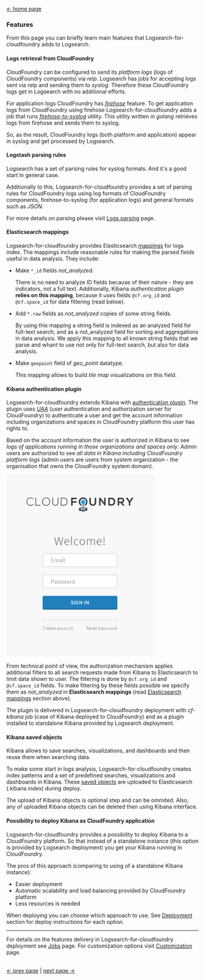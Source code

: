 [<- home page](../README.md)
### Features

From this page you can briefly learn main features that Logsearch-for-cloudfoundry adds to Logsearch.

#### Logs retrieval from CloudFoundry

CloudFoundry can be configured to send its _platform logs_ (logs of CloudFoundry components) via _relp_. Logsearch has jobs for accepting logs sent via relp and sending them to _syslog_. Therefore these CloudFoundry logs get in Logsearch with no additional efforts.

For application logs CloudFoundry has [_firehose_](https://github.com/cloudfoundry/firehose-plugin) feature. To get application logs from CloudFoundry using firehose Logsearch-for-cloudfoundry adds a job that runs [_firehose-to-syslog_](https://github.com/cloudfoundry-community/firehose-to-syslog/) utility. This utility written in _golang_ retrieves logs from firehose and sends them to syslog.

So, as the result, CloudFoundry logs (both platform and application) appear in syslog and get processed by Logsearch.

#### Logstash parsing rules

Logsearch has a set of parsing rules for syslog formats. And it's a good start in general case.

Additionally to this, Logsearch-for-cloudfoundry provides a set of parsing rules for CloudFoundry logs using log formats of CloudFoundry components, firehose-to-syslog (for application logs) and general formats such as _JSON_.

For more details on parsing please visit [Logs parsing](logs-parsing.md) page.

#### Elasticsearch mappings

Logsearch-for-cloudfoundry provides Elasticsearch [mappings](../src/logsearch-config/src/es-mappings) for logs index. The mappings include reasonable rules for making the parsed fields useful in data analysis. They include:

* Make `*_id` fields *not_analyzed*. 

  There is no need to analyze ID fields because of their nature - they are indicators, not a full text. Additionally, Kibana *authentication plugin* __relies on this mapping__, because it uses fields `@cf.org_id` and `@cf.space_id` for data filtering (read below).

* Add `*.raw` fields as *not_analyzed* copies of some string fields. 

  By using this mapping a string field is indexed as an analyzed field for full-text search, and as a not_analyzed field for sorting and aggregations in data analysis. We apply this mapping to all known string fields that we parse and whant to use not only for full-text search, but also for data analysis.

* Make `geopoint` field of *geo_point* datatype.

  This mapping allows to build *tile map* visualizations on this field.

#### Kibana authentication plugin

Logsearch-for-cloudfoundry extends Kibana with [authentication plugin](../src/kibana-cf_authentication). The plugin uses [_UAA_](https://github.com/cloudfoundry/uaa) (user authentication and authorization server for CloudFoundry) to authenticate a user and get the account information including organizations and spaces in CloudFoundry platform this user has rights to. 

Based on the account information the user is authorized in Kibana to see *logs of applications running in those organizations and spaces only*. Admin users are authorized to see *all data in Kibana including CloudFoundry platform logs* (admin users are users from system organization - the organisation that owns the CloudFoundry system domain).

![Login](img/login.png)

From technical point of view, the authorization mechanism applies additional filters to all search requests made from Kibana to Elasticsearch to limit data shown to user. The filtering is done by `@cf.org_id` and `@cf.space_id` fields. To make filtering by these fields possible we specify them as *not_analyzed* in **Elasticsearch mappings** (read [Elasticsearch mappings](#elasticsearch-mappings) section above).

The plugin is delivered in Logsearch-for-cloudfoundry deployment with _cf-kibana_ job (case of Kibana deployed to CloudFoundry) and as a plugin installed to standalone Kibana provided by Logsearch deployment.

#### Kibana saved objects

Kibana allows to save searches, visualizations, and dashboards and then reuse them when searching data. 

To make some start in logs analysis, Logsearch-for-cloudfoundry creates index patterns and a set of predefined searches, visualizations and dashboards in Kibana. These [saved objects](../src/logsearch-config/src/kibana-objects) are uploaded to Elasticsearch (.kibana index) during deploy.

The upload of Kibana objects is optional step and can be ommited. Also, any of uploaded Kibana objects can be deleted then using Kibana interface.

#### Possibility to deploy Kibana as CloudFoundry application

Logsearch-for-cloudfoundry provides a possibility to deploy Kibana to a CloudFoundry platform. So that instead of a standalone instance (this option is provided by Logsearch deployment) you get your Kibana running in CloudFoundry.

The pros of this approach (comparing to using of a standalone Kibana instance):

* Easier deployment
* Automatic scalability and load balancing provided by CloudFoundry platform
* Less resources is needed

When deploying you can choose which approach to use. See [Deployment](deployment.md) section for deploy instructions for each option.

---
For details on the features delivery in Logsearch-for-cloudfoundry deployment see [Jobs](jobs.md) page. For customization options visit [Customization](customization.md) page.

</br>[<- prev page](intro.md) | [next page ->](jobs.md)
